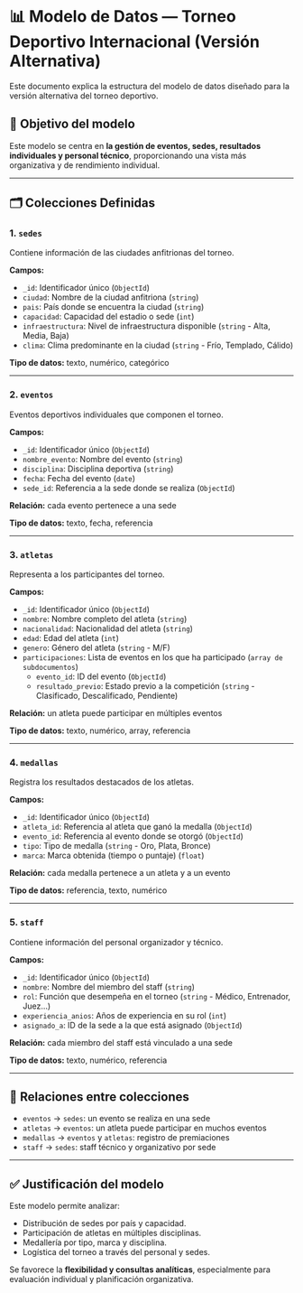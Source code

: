 # 📊 Modelo de Datos — Torneo Deportivo Internacional (Versión Alternativa)

Este documento explica la estructura del modelo de datos diseñado para la versión alternativa del torneo deportivo.

## 🎯 Objetivo del modelo

Este modelo se centra en **la gestión de eventos, sedes, resultados individuales y personal técnico**, proporcionando una vista más organizativa y de rendimiento individual.

---

## 🗂️ Colecciones Definidas

### 1. `sedes`
Contiene información de las ciudades anfitrionas del torneo.

**Campos:**
- `_id`: Identificador único (`ObjectId`)
- `ciudad`: Nombre de la ciudad anfitriona (`string`)
- `pais`: País donde se encuentra la ciudad (`string`)
- `capacidad`: Capacidad del estadio o sede (`int`)
- `infraestructura`: Nivel de infraestructura disponible (`string` - Alta, Media, Baja)
- `clima`: Clima predominante en la ciudad (`string` - Frío, Templado, Cálido)

**Tipo de datos:** texto, numérico, categórico

---

### 2. `eventos`
Eventos deportivos individuales que componen el torneo.

**Campos:**
- `_id`: Identificador único (`ObjectId`)
- `nombre_evento`: Nombre del evento (`string`)
- `disciplina`: Disciplina deportiva (`string`)
- `fecha`: Fecha del evento (`date`)
- `sede_id`: Referencia a la sede donde se realiza (`ObjectId`)

**Relación:** cada evento pertenece a una sede

**Tipo de datos:** texto, fecha, referencia

---

### 3. `atletas`
Representa a los participantes del torneo.

**Campos:**
- `_id`: Identificador único (`ObjectId`)
- `nombre`: Nombre completo del atleta (`string`)
- `nacionalidad`: Nacionalidad del atleta (`string`)
- `edad`: Edad del atleta (`int`)
- `genero`: Género del atleta (`string` - M/F)
- `participaciones`: Lista de eventos en los que ha participado (`array de subdocumentos`)
  - `evento_id`: ID del evento (`ObjectId`)
  - `resultado_previo`: Estado previo a la competición (`string` - Clasificado, Descalificado, Pendiente)

**Relación:** un atleta puede participar en múltiples eventos

**Tipo de datos:** texto, numérico, array, referencia

---

### 4. `medallas`
Registra los resultados destacados de los atletas.

**Campos:**
- `_id`: Identificador único (`ObjectId`)
- `atleta_id`: Referencia al atleta que ganó la medalla (`ObjectId`)
- `evento_id`: Referencia al evento donde se otorgó (`ObjectId`)
- `tipo`: Tipo de medalla (`string` - Oro, Plata, Bronce)
- `marca`: Marca obtenida (tiempo o puntaje) (`float`)

**Relación:** cada medalla pertenece a un atleta y a un evento

**Tipo de datos:** referencia, texto, numérico

---

### 5. `staff`
Contiene información del personal organizador y técnico.

**Campos:**
- `_id`: Identificador único (`ObjectId`)
- `nombre`: Nombre del miembro del staff (`string`)
- `rol`: Función que desempeña en el torneo (`string` - Médico, Entrenador, Juez...)
- `experiencia_anios`: Años de experiencia en su rol (`int`)
- `asignado_a`: ID de la sede a la que está asignado (`ObjectId`)

**Relación:** cada miembro del staff está vinculado a una sede

**Tipo de datos:** texto, numérico, referencia

---

## 🔗 Relaciones entre colecciones

- `eventos` → `sedes`: un evento se realiza en una sede
- `atletas` → `eventos`: un atleta puede participar en muchos eventos
- `medallas` → `eventos` y `atletas`: registro de premiaciones
- `staff` → `sedes`: staff técnico y organizativo por sede

---

## ✅ Justificación del modelo

Este modelo permite analizar:
- Distribución de sedes por país y capacidad.
- Participación de atletas en múltiples disciplinas.
- Medallería por tipo, marca y disciplina.
- Logística del torneo a través del personal y sedes.

Se favorece la **flexibilidad y consultas analíticas**, especialmente para evaluación individual y planificación organizativa.

